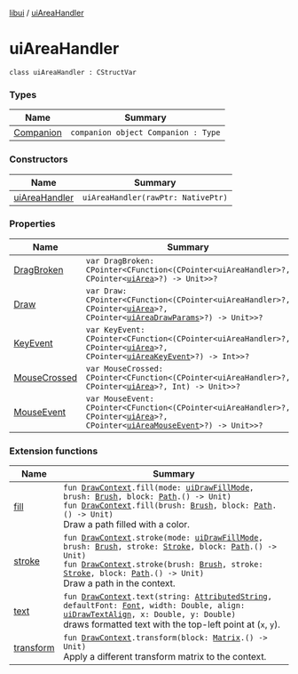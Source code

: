 [libui](../README.md) / [uiAreaHandler](README.md)

# uiAreaHandler

`class uiAreaHandler : CStructVar`

### Types

| Name | Summary |
|---|---|
| [Companion](-companion.md) | `companion object Companion : Type` |

### Constructors

| Name | Summary |
|---|---|
| [uiAreaHandler](ui-area-handler.md) | `uiAreaHandler(rawPtr: NativePtr)` |

### Properties

| Name | Summary |
|---|---|
| [DragBroken](-drag-broken.md) | `var DragBroken: CPointer<CFunction<(CPointer<uiAreaHandler>?, CPointer<`[`uiArea`](../ui-area.md)`>?) -> Unit>>?` |
| [Draw](-draw.md) | `var Draw: CPointer<CFunction<(CPointer<uiAreaHandler>?, CPointer<`[`uiArea`](../ui-area.md)`>?, CPointer<`[`uiAreaDrawParams`](../ui-area-draw-params/README.md)`>?) -> Unit>>?` |
| [KeyEvent](-key-event.md) | `var KeyEvent: CPointer<CFunction<(CPointer<uiAreaHandler>?, CPointer<`[`uiArea`](../ui-area.md)`>?, CPointer<`[`uiAreaKeyEvent`](../ui-area-key-event/README.md)`>?) -> Int>>?` |
| [MouseCrossed](-mouse-crossed.md) | `var MouseCrossed: CPointer<CFunction<(CPointer<uiAreaHandler>?, CPointer<`[`uiArea`](../ui-area.md)`>?, Int) -> Unit>>?` |
| [MouseEvent](-mouse-event.md) | `var MouseEvent: CPointer<CFunction<(CPointer<uiAreaHandler>?, CPointer<`[`uiArea`](../ui-area.md)`>?, CPointer<`[`uiAreaMouseEvent`](../ui-area-mouse-event/README.md)`>?) -> Unit>>?` |

### Extension functions

| Name | Summary |
|---|---|
| [fill](../../libui.ktx.draw/fill.md) | `fun `[`DrawContext`](../../libui.ktx/-draw-context.md)`.fill(mode: `[`uiDrawFillMode`](../ui-draw-fill-mode.md)`, brush: `[`Brush`](../../libui.ktx.draw/-brush/README.md)`, block: `[`Path`](../../libui.ktx.draw/-path/README.md)`.() -> Unit)`<br>`fun `[`DrawContext`](../../libui.ktx/-draw-context.md)`.fill(brush: `[`Brush`](../../libui.ktx.draw/-brush/README.md)`, block: `[`Path`](../../libui.ktx.draw/-path/README.md)`.() -> Unit)`<br>Draw a path filled with a color. |
| [stroke](../../libui.ktx.draw/stroke.md) | `fun `[`DrawContext`](../../libui.ktx/-draw-context.md)`.stroke(mode: `[`uiDrawFillMode`](../ui-draw-fill-mode.md)`, brush: `[`Brush`](../../libui.ktx.draw/-brush/README.md)`, stroke: `[`Stroke`](../../libui.ktx.draw/-stroke/README.md)`, block: `[`Path`](../../libui.ktx.draw/-path/README.md)`.() -> Unit)`<br>`fun `[`DrawContext`](../../libui.ktx/-draw-context.md)`.stroke(brush: `[`Brush`](../../libui.ktx.draw/-brush/README.md)`, stroke: `[`Stroke`](../../libui.ktx.draw/-stroke/README.md)`, block: `[`Path`](../../libui.ktx.draw/-path/README.md)`.() -> Unit)`<br>Draw a path in the context. |
| [text](../../libui.ktx.draw/text.md) | `fun `[`DrawContext`](../../libui.ktx/-draw-context.md)`.text(string: `[`AttributedString`](../../libui.ktx.draw/-attributed-string/README.md)`, defaultFont: `[`Font`](../../libui.ktx.draw/-font/README.md)`, width: Double, align: `[`uiDrawTextAlign`](../ui-draw-text-align.md)`, x: Double, y: Double)`<br>draws formatted text with the top-left point at (`x`, `y`). |
| [transform](../../libui.ktx.draw/transform.md) | `fun `[`DrawContext`](../../libui.ktx/-draw-context.md)`.transform(block: `[`Matrix`](../../libui.ktx.draw/-matrix/README.md)`.() -> Unit)`<br>Apply a different transform matrix to the context. |
